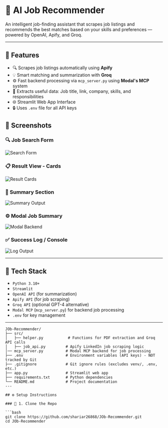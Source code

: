 # 💼 AI Job Recommender

An intelligent job-finding assistant that scrapes job listings and recommends the best matches based on your skills and preferences — powered by OpenAI, Apify, and Groq.

---

## 🚀 Features

- 🔍 Scrapes job listings automatically using **Apify**
- 💡 Smart matching and summarization with **Groq**
- ⚙️ Fast backend processing via `mcp_server.py` using **Modal's MCP** system
- 📄 Extracts useful data: Job title, link, company, skills, and responsibilities
- 🌐 Streamlit Web App Interface
- 🔒 Uses `.env` file for all API keys
## 📸 Screenshots

### 🔍 Job Search Form
![Search Form](https://raw.githubusercontent.com/user-attachments/assets/949e2fae-c2a0-4ec1-a9d3-158370409030)

### 📋 Result View - Cards
![Result Cards](https://raw.githubusercontent.com/user-attachments/assets/3e7a6fe4-cab6-4653-8347-1258cf0e9bad)

### 🧠 Summary Section
![Summary Output](https://raw.githubusercontent.com/user-attachments/assets/d8d9b8b1-f515-42bb-b476-bc65b64dcf60)

### ⚙️ Modal Job Summary
![Modal Backend](https://raw.githubusercontent.com/user-attachments/assets/313fb872-1f32-4ade-b942-064754c632a0)

### ✅ Success Log / Console
![Log Output](https://raw.githubusercontent.com/user-attachments/assets/b2f3e46a-3427-4e68-85c9-6675501f97a1)


---

## 🧰 Tech Stack

- `Python 3.10+`
- `Streamlit`
- `OpenAI API` (for summarization)
- `Apify API` (for job scraping)
- `Groq API` (optional GPT-4 alternative)
- `Modal MCP` (`mcp_server.py`) for backend job processing
- `.env` for key management

---
```text
JOb-Recommender/
├── src/
│   ├── helper.py           # Functions for PDF extraction and Groq API calls
│   ├── job_api.py         # Apify LinkedIn job scraping logic
│── mcp_server.py          # Modal MCP backend for job processing
├── .env                   # Environment variables (API keys) - NOT tracked by Git
├── .gitignore             # Git ignore rules (excludes venv/, .env, etc.)
├── app.py                 # Streamlit web app
├── requirements.txt       # Python dependencies
└── README.md              # Project documentation
---

## ⚙️ Setup Instructions

### 🔑 1. Clone the Repo

```bash
git clone https://github.com/shariar26868/JOb-Recommender.git
cd JOb-Recommender
